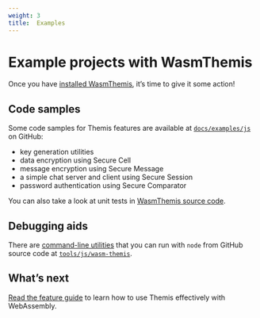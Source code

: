 ```yaml
---
weight: 3
title:  Examples
---
```


# Example projects with WasmThemis

Once you have [installed WasmThemis](../installation), it’s time to give it some action!

## Code samples

Some code samples for Themis features are available
at [`docs/examples/js`](https://github.com/cossacklabs/themis/tree/master/docs/examples/js)
on GitHub:

  - key generation utilities
  - data encryption using Secure Cell
  - message encryption using Secure Message
  - a simple chat server and client using Secure Session
  - password authentication using Secure Comparator

You can also take a look at unit tests
in [WasmThemis source code](https://github.com/cossacklabs/themis/tree/master/src/wrappers/themis/wasm/test).

## Debugging aids

There are [command-line utilities](/docs/themis/debugging/cli-utilities#wasm-console-utils)
that you can run with `node` from GitHub source code
at [`tools/js/wasm-themis`](https://github.com/cossacklabs/themis/tree/master/tools/js/wasm-themis).

## What’s next

[Read the feature guide](../features)
to learn how to use Themis effectively with WebAssembly.
